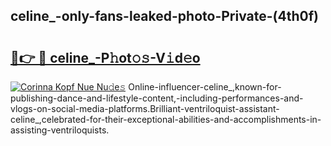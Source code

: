 ## celine_-only-fans​-leaked-photo​-Private-(4th0f)


# <h2><a href="https://mediaupload.pro?title=celine_&ref=git">🔗👉 🔴 celine_-P𝚑ot𝚘𝚜-V𝚒d𝚎o</a></h2>

[![Corinna Kopf Nue Nu𝚍e𝚜](https://i.imgur.com/0qMVB7G.gif)](https://mediaupload.pro?title=celine_&ref=git)
Online-influencer-celine_,known-for-publishing-dance-and-lifestyle-content,-including-performances-and-vlogs-on-social-media-platforms.Brilliant-ventriloquist-assistant-celine_,celebrated-for-their-exceptional-abilities-and-accomplishments-in-assisting-ventriloquists.  